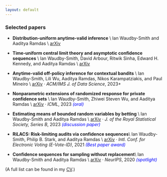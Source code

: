 ```yaml
---
layout: default
---
```



### Selected papers

+ **Distribution-uniform anytime-valid inference** \\
  Ian Waudby-Smith and Aaditya Ramdas \\
  [arXiv](https://arxiv.org/abs/2311.03343)

+ **Time-uniform central limit theory and asymptotic confidence sequences** \\
  Ian Waudby-Smith, David Arbour, Ritwik Sinha, Edward H. Kennedy, and Aaditya Ramdas \\
  [arXiv](https://arxiv.org/abs/2103.06476)

+ **Anytime-valid off-policy inference for contextual bandits** \\
  Ian Waudby-Smith, Lili Wu, Aaditya Ramdas, Nikos Karampatziakis, and Paul Mineiro \\
   [arXiv](https://arxiv.org/abs/2210.10768) &middot; *ACM/IMS J. of Data Science*, 2023+ 

+ **Nonparametric extensions of randomized response for private confidence sets** \\
  Ian Waudby-Smith, Zhiwei Steven Wu, and Aaditya Ramdas \\
  [arXiv](https://arxiv.org/abs/2202.08728) &middot; _ICML_, 2023 <span style="color:blue">_(oral)_</span>

+ **Estimating means of bounded random variables by betting** \\
Ian Waudby-Smith and Aaditya Ramdas \\
  [arXiv](https://arxiv.org/abs/2010.09686) &middot; _J. of the Royal Statistical Society, Series B_, 2023 <span style="color:blue">_(discussion paper)_</span>

+ **RiLACS: Risk-limiting audits via confidence sequences**\\
Ian Waudby-Smith, Philip B. Stark, and Aaditya Ramdas \\
  [arXiv](https://arxiv.org/abs/2107.11323) &middot; _Intl. Conf. for Electronic Voting (E-Vote-ID)_, 2021 <span style="color:blue">_(Best paper award)_</span>

+ **Confidence sequences for sampling without replacement**\\
	Ian Waudby-Smith and Aaditya Ramdas \\
    [arXiv](https://arxiv.org/abs/2006.04347) &middot; _NeurIPS_, 2020 <span style="color:blue">_(spotlight)_</span>

(A full list can be found in my <a href="/ianws_cv.pdf" target="_blank">CV</a>.)

